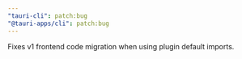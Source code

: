 ```yaml
---
"tauri-cli": patch:bug
"@tauri-apps/cli": patch:bug
---
```


Fixes v1 frontend code migration when using plugin default imports.
